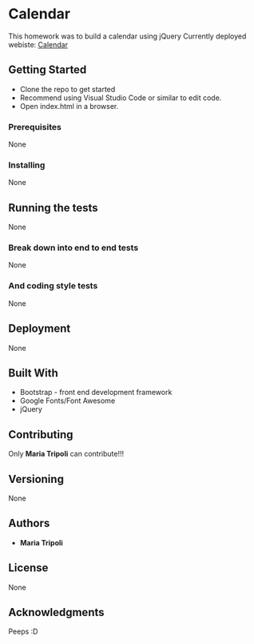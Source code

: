 # Calendar
This homework was to build a calendar using jQuery 
Currently deployed webiste:
[Calendar](https://meatripoli.github.io/Calendar/ "Calendar")

## Getting Started
+ Clone the repo to get started
+ Recommend using Visual Studio Code or similar to edit code.
+ Open index.html in a browser.

### Prerequisites
None

### Installing
None

## Running the tests
None

### Break down into end to end tests
None

### And coding style tests
None

## Deployment
None

## Built With
+ Bootstrap - front end development framework
+ Google Fonts/Font Awesome
+ jQuery

## Contributing
Only **Maria Tripoli** can contribute!!!

## Versioning
None

## Authors
+ **Maria Tripoli**

## License
None

## Acknowledgments
Peeps
:D